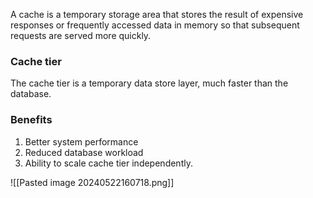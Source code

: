 A cache is a temporary storage area that stores the result of expensive responses or frequently accessed data in memory so that subsequent requests are served more quickly.

### Cache tier
The cache tier is a temporary data store layer, much faster than the database.
### Benefits
1. Better system performance
2. Reduced database workload
3. Ability to scale cache tier independently.

![[Pasted image 20240522160718.png]]

